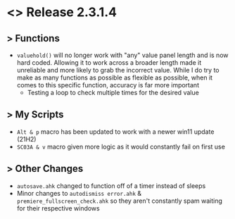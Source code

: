 # <> Release 2.3.1.4

## > Functions
- `valuehold()` will no longer work with "any" value panel length and is now hard coded. Allowing it to work across a broader length made it unreliable and more likely to grab the incorrect value. While I do try to make as many functions as possible as flexible as possible, when it comes to this specific function, accuracy is far more important
    - Testing a loop to check multiple times for the desired value

## > My Scripts
- `Alt & p` macro has been updated to work with a newer win11 update (21H2)
- `SC03A & v` macro given more logic as it would constantly fail on first use

## > Other Changes
- `autosave.ahk` changed to function off of a timer instead of sleeps
- Minor changes to `autodismiss error.ahk` & `premiere_fullscreen_check.ahk` so they aren't constantly spam waiting for their respective windows